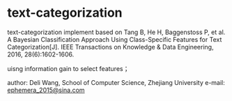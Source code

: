 # text-categorization
text-categorization implement based on 
Tang B, He H, Baggenstoss P, et al. A Bayesian Classification Approach Using Class-Specific Features for Text Categorization[J]. IEEE Transactions on Knowledge & Data Engineering, 2016, 28(6):1602-1606.


uisng information gain to select features；


author:
Deli Wang, School of Computer Science, Zhejiang University
e-mail:
ephemera_2015@sina.com
